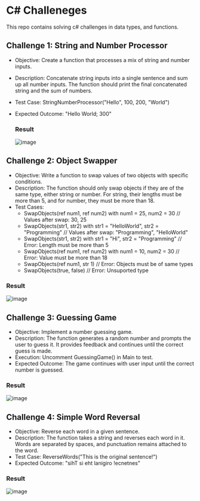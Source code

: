 # C# Challeneges
This repo contains solving c# challenges in data types, and functions. 
## Challenge 1: String and Number Processor

- Objective: Create a function that processes a mix of string and number inputs.
- Description: Concatenate string inputs into a single sentence and sum up all number inputs. The function should print the final concatenated string and the sum of numbers.
- Test Case: StringNumberProcessor("Hello", 100, 200, "World")
- Expected Outcome: "Hello World; 300"

  ### Result
  ![image](https://github.com/ReemOthm/sda-csharp-function_challenges-/assets/86829326/adac417e-f5a5-4393-a6a4-c786f4fc9c6f)
 

## Challenge 2: Object Swapper

- Objective: Write a function to swap values of two objects with specific conditions.
- Description: The function should only swap objects if they are of the same type, either string or number. For string, their lengths must be more than 5, and for number, they must be more than 18.
- Test Cases:
  - SwapObjects(ref num1, ref num2) with num1 = 25, num2 = 30 // Values after swap: 30, 25
  - SwapObjects(str1, str2) with str1 = "HelloWorld", str2 = "Programming" // Values after swap: "Programming", "HelloWorld"
  - SwapObjects(str1, str2) with str1 = "Hi", str2 = "Programming" // Error: Length must be more than 5
  - SwapObjects(ref num1, ref num2) with num1 = 10, num2 = 30 // Error: Value must be more than 18
  - SwapObjects(ref num1, str 1) // Error: Objects must be of same types
  - SwapObjects(true, false) // Error: Unsuported type
    
### Result
![image](https://github.com/ReemOthm/sda-csharp-function_challenges-/assets/86829326/a83e7e2c-2ff9-4e9c-a23f-38d0c06170c2)

## Challenge 3: Guessing Game

- Objective: Implement a number guessing game.
- Description: The function generates a random number and prompts the user to guess it. It provides feedback and continues until the correct guess is made.
- Execution: Uncomment GuessingGame() in Main to test.
- Expected Outcome: The game continues with user input until the correct number is guessed.

 ### Result 
![image](https://github.com/ReemOthm/sda-csharp-function_challenges-/assets/86829326/70181c89-2a18-491a-8fee-0226d97f8310)

## Challenge 4: Simple Word Reversal

- Objective: Reverse each word in a given sentence.
- Description: The function takes a string and reverses each word in it. Words are separated by spaces, and punctuation remains attached to the word.
- Test Case: ReverseWords("This is the original sentence!")
- Expected Outcome: "sihT si eht lanigiro !ecnetnes"

### Result
![image](https://github.com/ReemOthm/sda-csharp-function_challenges-/assets/86829326/fd204898-196a-4c20-8300-8c9b929399f8)
